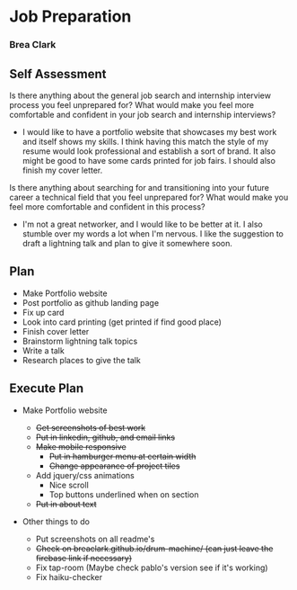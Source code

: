 # Job Preparation

### Brea Clark

## Self Assessment

Is there anything about the general job search and internship interview process you feel unprepared for? What would make you feel more comfortable and confident in your job search and internship interviews?
* I would like to have a portfolio website that showcases my best work and itself shows my skills. I think having this match the style of my resume would look professional and establish a sort of brand. It also might be good to have some cards printed for job fairs. I should also finish my cover letter.

Is there anything about searching for and transitioning into your future career a technical field that you feel unprepared for? What would make you feel more comfortable and confident in this process?
* I'm not a great networker, and I would like to be better at it. I also stumble over my words a lot when I'm nervous. I like the suggestion to draft a lightning talk and plan to give it somewhere soon.

## Plan

* Make Portfolio website
* Post portfolio as github landing page
* Fix up card
* Look into card printing (get printed if find good place)
* Finish cover letter
* Brainstorm lightning talk topics
* Write a talk
* Research places to give the talk

## Execute Plan
* Make Portfolio website
  * ~~Get screenshots of best work~~
  * ~~Put in linkedin, github, and email links~~
  * ~~Make mobile responsive~~
    * ~~Put in hamburger menu at certain width~~
    * ~~Change appearance of project tiles~~
  * Add jquery/css animations
    * Nice scroll
    * Top buttons underlined when on section
  * ~~Put in about text~~

* Other things to do
  * Put screenshots on all readme's
  * ~~Check on breaclark.github.io/drum-machine/ (can just leave the firebase link if necessary)~~
  * Fix tap-room (Maybe check pablo's version see if it's working)
  * Fix haiku-checker

